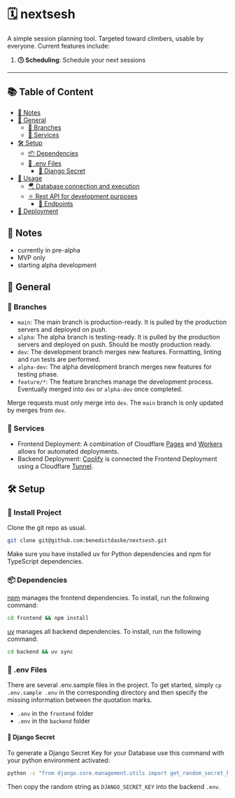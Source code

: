 # 🗓️ nextsesh

A simple session planning tool. Targeted toward climbers, usable by everyone.
Current features include:

1. **🕓 Scheduling**: Schedule your next sessions


---


## 📚 Table of Content

- [📌 Notes](#-notes)
- [📎 General](#-setup)
  - [🌿 Branches](#-branches)
  - [🧰 Services](#-services)
- [🛠 Setup](#-setup)
  - [📦 Dependencies](#-dependencies)
  - [📄 .env Files](#env-files)
    - [🔑 Django Secret](#-django-secret)
  <!-- - [🔄 CI/CD](#-ci/cd) -->
- [📝 Usage](#-usage)
  - [🪂 Database connection and execution](#-database-connection-and-execution)
  - [⚛ Rest API for development purposes](##-rest-api-for-development-purposes)
    - [🔗 Endpoints](###-endpoints)
- [🚀 Deployment](#-deployment)


## 📌 Notes
- currently in pre-alpha
- MVP only
- starting alpha development


## 📎 General

### 🌿 Branches

- `main`: The main branch is production-ready. It is pulled by the production servers and deployed on push.
- `alpha`: The alpha branch is testing-ready. It is pulled by the production servers and deployed on push. Should be mostly production ready.
- `dev`: The development branch merges new features. Formatting, linting and run tests are performed.
- `alpha-dev`: The alpha development branch merges new features for testing phase.
- `feature/*`: The feature branches manage the development process. Eventually merged into `dev` or `alpha-dev` once completed.

Merge requests must only merge into `dev`. The `main` branch is only updated by merges from `dev`.

### 🧰 Services
- Frontend Deployment: A combination of Cloudflare [Pages](https://pages.cloudflare.com/) and [Workers](https://workers.cloudflare.com/) allows for automated deployments.
- Backend Deployment: [Coolify](https://coolify.io/) is connected the Frontend Deployment using a Cloudflare [Tunnel](https://developers.cloudflare.com/cloudflare-one/connections/connect-networks/).


## 🛠 Setup

### 💾 Install Project
Clone the git repo as usual.

```bash
git clone git@github.com:benedictdaske/nextsesh.git
```

Make sure you have installed uv for Python dependencies and npm for TypeScript dependencies.


### 📦 Dependencies
[npm](https://github.com/npm) manages the frontend dependencies. To install, run the following command:

```bash
cd frontend && npm install
```

[uv](https://github.com/astral-sh/uv) manages all backend dependencies. To install, run the following command:

```bash
cd backend && uv sync
```

### 📄 .env Files 

There are several .env.sample files in the project. 
To get started, simply `cp .env.sample .env` in the corresponding directory and then specify the missing information between the quotation marks.

- `.env` in the `frontend` folder
- `.env` in the `backend` folder

#### 🔑 Django Secret

To generate a Django Secret Key for your Database use this command with your python environment activated:

```bash
python -c "from django.core.management.utils import get_random_secret_key; print(get_random_secret_key())"
```

Then copy the random string as `DJANGO_SECRET_KEY` into the backend `.env`.



<!-- 
## 🪝 Pre-commit hooks

We use pre-commit to ensure the code quality locally. The package pre-commit will be installed with poetry's dev dependencies. To install the pre-commit hooks, run the following command:

```bash
poetry run pre-commit install
```

## 🔄 CI/CD

We use GitHub Actions for CI/CD. The pipeline is defined in `.github/workflows/python-ci.yml`. It checks the code formatting with `black`, the import order using `isort` and lints it with `flake8`. If the Pipeline fails, please manually run `black .`, `isort .` and `flake8` to see the errors and fix them locally. We recommend using black and isort on save, so you don't have to worry about it.
Another option is to set up the pre-commit hook, which will run the checks before every commit.

# 📝 Usage

Within the root folder run


```bash
export PYTHONPATH="../:./"
```

now, to run the backend server

```bash

poetry run uvicorn  websocket.app:app --port 8080 --host localhost
```


## 🪂 Database connection and execution

for execution, simply `cp .env.sample .env` in `hana/` and change `AIRMS_USERNAME` and `AIRMS_PASSWORD` to your Mount Sinai Credentials


## ⚛ Rest API for development purposes

1. Start the Backend Server (see at "Running the Backend Service") and NER as well as LLM applications if needed
2. Send post request to the according routes you need for your purpose
   The following example request (via terminal) gets a list of entities with concepts for the nlq that is provided:

```bash
curl -X POST http://localhost:8080/ner -H "Content-Type: application/json" -d "{\"nlq\": \"Show me a list of patients over 60 years old who have been diagnosed with hypertension.\"}"
```

### 🔗 Endpoints

1. 🧬 **Health Check** `GET /liveness`: Returns a status message indicating the health of the API.
   This endpoint is used to verify the health of the API. It should return a status message indicating that the API is operational.

2. 📖 **Named Entity Recognition (NER)** `POST /ner`: Processes a natural language query to extract named entities and concepts.
   This endpoint processes a natural language query to extract named entities and associated concepts. It returns the extracted entities along with the original text of the query.

   - Parameters:
     - `data (dict)`: A dictionary containing the natural language query under the key `nlq`.
   - Returns:
     - `dict`: A dictionary containing two keys: `ner_entities` (list of dictionaries representing entities with associated concepts) and `text` (original text of the query as processed by the NER module).

3. ⚙️ **SQL Generation (Base)** `POST /sql_base`: Converts a natural language query into SQL without NER.
   This endpoint converts a natural language query into SQL without utilizing NER. It directly generates SQL based on the input query.

   - Parameters:
     - `data (dict)`: A dictionary containing the natural language query under the key `nlq`.
   - Returns:
     - `dict`: A dictionary containing the key `sql`, with its value being the SQL query generated from the natural language input.

4. 🔭 **SQL Generation (with Concepts)** `POST /sql_concepts`: Converts a natural language query into SQL with NER.
   This endpoint converts a natural language query into SQL while utilizing NER to identify relevant concepts. It returns the SQL query along with the extracted entities and associated concepts.

   - Parameters:
     - `data (dict)`: A dictionary containing the natural language query under the key `nlq`.
   - Returns:
     - `dict`: A dictionary containing two keys: `sql` (SQL query generated from the natural language input) and `ner_entities` (list of dictionaries representing entities with associated concepts).

5. 🐢 **Full Data Pipeline** `POST /full_pipeline`: Executes the full data processing pipeline from NLQ to SQL generation, and potentially to data retrieval.
   This endpoint executes the complete data processing pipeline, including NLQ processing, NER, entity linking, and SQL conversion. It provides the SQL query, processed named entities, and placeholder for data retrieval.
   - Parameters:
     - `data (dict)`: A dictionary containing the natural language query under the key `nlq`.
   - Returns:
     - `dict`: A dictionary containing the SQL query (`sql`), the processed named entities (`ner_entities`), and the data rows retrieved by executing the SQL (`data`). Currently, data retrieval is an empty list pending the completion of database connection functionality.


# 🚀 Deployment

When merging `dev` into `main` the pipeline will automatically build the docker image and push it to the docker hub. The production server will then pull the image and restart the container. 
  -->